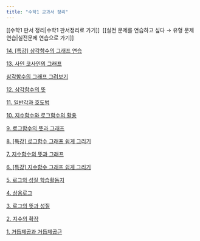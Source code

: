 ```yaml
---
title: "수학1 교과서 정리"
---
```

[[수학1 판서 정리|수학1 판서정리로 가기]]&nbsp;&nbsp;[[실전 문제를 연습하고 싶다 → 유형 문제 연습|실전문제 연습으로 가기]]

<a href="/pdf/one%20chungsoo/14. [특강] 삼각함수의 그래프 연습.pdf">14. [특강] 삼각함수의 그래프 연습</a>

<a href="/pdf/one%20chungsoo/13. 사인 코사인의 그래프.pdf">13. 사인 코사인의 그래프</a>

<a href="https://www.geogebra.org/m/hx5Y8Uww">삼각함수의 그래프 그려보기</a>

<a href="/pdf/one%20chungsoo/12.%20삼각함수의%20뜻.pdf">12. 삼각함수의 뜻</a>

<a href="/pdf/one%20chungsoo/11.%20일반각과%20호도법.pdf">11. 일반각과 호도법</a>

<a href="/pdf/one%20chungsoo/10.%20지수함수와%20로그함수의%20활용.pdf">10. 지수함수와 로그함수의 활용</a>

<a href="/pdf/one%20chungsoo/9.%20로그함수의%20뜻과%20그래프.pdf">9. 로그함수의 뜻과 그래프</a>

<a href="/pdf/one%20chungsoo/8.%20%5B특강%5D%20로그함수%20그래프%20쉽게%20그리기.pdf">8. [특강] 로그함수 그래프 쉽게 그리기</a>

<a href="/pdf/one%20chungsoo/7.%20지수함수의%20뜻과%20그래프.pdf">7. 지수함수의 뜻과 그래프</a>

<a href="/pdf/one%20chungsoo/6.%20%5B특강%5D%20지수함수%20그래프%20쉽게%20그리기.pdf">6. [특강] 지수함수 그래프 쉽게 그리기</a>

<a href="/pdf/one%20chungsoo/5.%20로그의%20성질%20학습활동지.pdf">5. 로그의 성질 학습활동지</a>

<a href="/pdf/one%20chungsoo/4.%20상용로그.pdf">4. 상용로그</a>

<a href="/pdf/one%20chungsoo/3.%20로그의%20뜻과%20성질.pdf">3. 로그의 뜻과 성질</a>

<a href="/pdf/one%20chungsoo/2.%20지수의%20확장.pdf">2. 지수의 확장</a>

<a href="/pdf/one%20chungsoo/1.%20거듭제곱과%20거듭제곱근.pdf">1. 거듭제곱과 거듭제곱근</a>
